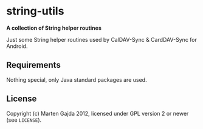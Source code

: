 # string-utils

__A collection of String helper routines__

Just some String helper routines used by CalDAV-Sync & CardDAV-Sync for Android.

## Requirements

Nothing special, only Java standard packages are used.

## License

Copyright (c) Marten Gajda 2012, licensed under GPL version 2 or newer (see `LICENSE`).

